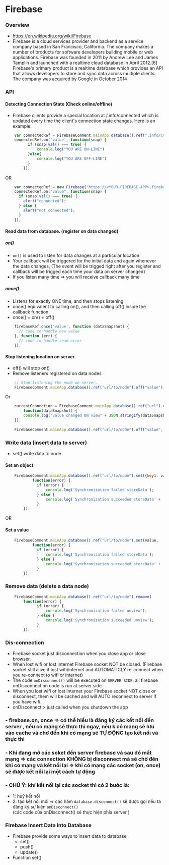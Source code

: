 # Firebase

### Overview
  - https://en.wikipedia.org/wiki/Firebase
  - Firebase is a cloud services provider and backend as a service company based in San Francisco, California. The company makes a number of products for software developers building mobile or web applications. Firebase was founded in 2011 by Andrew Lee and James Tamplin and launched with a realtime cloud database in April 2012.[6] Firebase's primary product is a realtime database which provides an API that allows developers to store and sync data across multiple clients. The company was acquired by Google in October 2014
  

### API

#### Detecting Connection State (Check online/offline)
- Firebase clients provide a special location at /.info/connected which is updated every time the client's connection state changes. Here is an example: 

```js
	var connectedRef = FirebaseComment.mainApp.database().ref(".info/connected");
	connectedRef.on('value', function(snap) {
		  if (snap.val() === true) {
			  console.log("YOU ARE ON-LINE")
		  }else{
			  console.log("YOU ARE OFF-LINE")
		  }
		});
```
OR 
```js
	var connectedRef = new Firebase("https://<YOUR-FIREBASE-APP>.firebaseio.com/.info/connected");
	connectedRef.on("value", function(snap) {
	  if (snap.val() === true) {
	    alert("connected");
	  } else {
	    alert("not connected");
	  }
	});
```

#### Read data from database. (register on data changed)

##### on()
  - `on()` is used to listen for data changes at a particular location
  - Your callback will be triggered for the initial data and again whenever the data changes, (The event will be trigged right after you register and callback will be trigged each time your data on server changed)
  - If you listen many time => you will receive callback many time
 
##### once()
  - Listens for exactly ONE time, and then stops listening
  - once()  equivalent to calling on(), and then calling off() inside the callback function.
  - once() = on() + off()
  
```js
	firebaseRef.once('value', function (dataSnapshot) {
	  // code to handle new value
	}, function (err) {
	  // code to handle read error
	});
```

#### Stop listening location on server.
  - off() will stop on()
  - Remove listeners registered on data nodes

```js
    // Stop listening the node on server.
    FirebaseComment.mainApp.database().ref("url/to/node").off("value");
```

Or

```js
	currentConnection = FirebaseComment.mainApp.database().ref("url").on("value",
	    function(dataSnapshot) {
		console.log("value changed ON view" + JSON.stringify(dataSnapshot.val()));
	});		
	
	FirebaseComment.mainApp.database().ref("url/to/node").off("value", currentConnection);
```

### Write data (insert data to server)
  - set() write data to node
  

#### Set an object
```js
	FirebaseComment.mainApp.database().ref("url/to/node").set({key1: value1, key2: value2},
		    function(error) {
			  if (error) {
			      console.log('Synchronization failed storeData');
			  } else {
			      console.log('Synchronization succeeded storeData' + 
			  }
		});
```

OR

#### Set a value
```js
	FirebaseComment.mainApp.database().ref("url/to/node").set(value,
		    function(error) {
			  if (error) {
			      console.log('Synchronization failed storeData');
			  } else {
			      console.log('Synchronization succeeded storeData' + 
			  }
		});
```
### Remove data (delete a data node)

```js
	FirebaseComment.mainApp.database().ref("url/to/node").remove(
		function(error) {
			  if (error) {
			      console.log('Synchronization failed unview');
			  } else {
			      console.log('Synchronization succeeded unview');
			  }
		});
```

### Dis-connection
  - Firebase socket just disconnection when you close app or close browser.
  - When lost wifi or lost internet Firebase socket NOT be closed. (Firebase socket still alive if lost wifi/internet and AUTOMATICLY re-connect when you re-connect to wifi or internet)
  - The code `onDisconnect()` will be executed on `SERVER SIDE`. all firebase onDisconnection code is run at server side
  - When you lost wifi or lost internet your Firebase socket NOT close or disconnect, them will be cached and will AUTO reconnect to server if you have wifi.
  - onDisconnect > just called when you shutdown the app
 

### - firebase.on, once => có thể hiểu là đăng ký các kết nối đến server , nếu có mạng sẽ thực thi ngay, nếu k có mạng sẽ lưu vào cache và chờ đến khi có mạng sẽ TỰ ĐỘNG tạo kết nối và thực thi

### - Khi đang mở các soket đến server firebase và sau đó mất mạng => các connection KHÔNG bị disconnect mà sẽ chờ đên khi có mạng và kết nối lại => khi có mạng các socket (on, once) sẽ được kết nối lại một cách tự động 

### - CHÚ Ý: khí kết nối lại các socket thì có 2 bước là: 
  - 1: huỷ kết nối
  - 2: tạo kêt nối mới 
 => các hàm `database.disconnect()` sẽ được gọi nếu ta đăng ký sự kiện `onDisconnect()`  
(các code của onDisconnect() sẽ thực hiện phía server )

### Firebase Insert Data into Database
  - Firebase provide some ways to insert data to database
    - set()
    - push()
    - update()
  - Function set()

